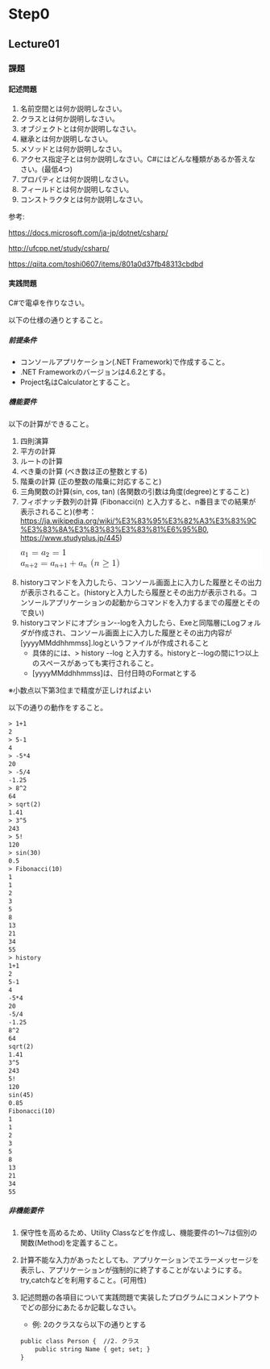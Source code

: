 # Step0

## Lecture01


### 課題

#### 記述問題

1. 名前空間とは何か説明しなさい。
2. クラスとは何か説明しなさい。
3. オブジェクトとは何か説明しなさい。
4. 継承とは何か説明しなさい。
5. メソッドとは何か説明しなさい。
6. アクセス指定子とは何か説明しなさい。C#にはどんな種類があるか答えなさい。(最低4つ)
7. プロパティとは何か説明しなさい。
8. フィールドとは何か説明しなさい。
9. コンストラクタとは何か説明しなさい。

参考:

https://docs.microsoft.com/ja-jp/dotnet/csharp/

http://ufcpp.net/study/csharp/

https://qiita.com/toshi0607/items/801a0d37fb48313cbdbd


#### 実践問題

C#で電卓を作りなさい。

以下の仕様の通りとすること。

##### 前提条件

- コンソールアプリケーション(.NET Framework)で作成すること。
- .NET Frameworkのバージョンは4.6.2とする。
- Project名はCalculatorとすること。

##### 機能要件

以下の計算ができること。

1. 四則演算
2. 平方の計算
3. ルートの計算
4. べき乗の計算 (べき数は正の整数とする)
5. 階乗の計算 (正の整数の階乗に対応すること)
6. 三角関数の計算(sin, cos, tan) (各関数の引数は角度(degree)とすること)
7. フィボナッチ数列の計算 (Fibonacci(n) と入力すると、n番目までの結果が表示されること)(参考：https://ja.wikipedia.org/wiki/%E3%83%95%E3%82%A3%E3%83%9C%E3%83%8A%E3%83%83%E3%83%81%E6%95%B0, https://www.studyplus.jp/445)
<ol style="background:#ffffff">
<img src="./FibonacciNumber0.gif" style="background:#ffffff"/><br />
<img src="./FibonacciNumber1.gif" style="background:#ffffff"/>
</ol>

8. historyコマンドを入力したら、コンソール画面上に入力した履歴とその出力が表示されること。(historyと入力したら履歴とその出力が表示される。コンソールアプリケーションの起動からコマンドを入力するまでの履歴とそので良い)
9. historyコマンドにオプション--logを入力したら、Exeと同階層にLogフォルダが作成され、コンソール画面上に入力した履歴とその出力内容が[yyyyMMddhhmmss].logというファイルが作成されること
    - 具体的には、> history --log と入力する。historyと--logの間に1つ以上のスペースがあっても実行されること。
    - [yyyyMMddhhmmss]は、日付日時のFormatとする

※小数点以下第3位まで精度が正しければよい

以下の通りの動作をすること。

````
> 1+1
2
> 5-1
4
> -5*4
20
> -5/4
-1.25
> 8^2
64
> sqrt(2)
1.41
> 3^5
243
> 5!
120
> sin(30)
0.5
> Fibonacci(10)
1
1
2
3
5
8
13
21
34
55
> history
1+1
2
5-1
4
-5*4
20
-5/4
-1.25
8^2
64
sqrt(2)
1.41
3^5
243
5!
120
sin(45)
0.85
Fibonacci(10)
1
1
2
3
5
8
13
21
34
55
````

##### 非機能要件

1. 保守性を高めるため、Utility Classなどを作成し、機能要件の1～7は個別の関数(Method)を定義すること。
2. 計算不能な入力があったとしても、アプリケーションでエラーメッセージを表示し、アプリケーションが強制的に終了することがないようにする。try,catchなどを利用すること。(可用性)
3. 記述問題の各項目について実践問題で実装したプログラムにコメントアウトでどの部分にあたるか記載しなさい。
    - 例: 2のクラスなら以下の通りとする

    ````
    public class Person {  //2. クラス
        public string Name { get; set; }
    }
    ````
